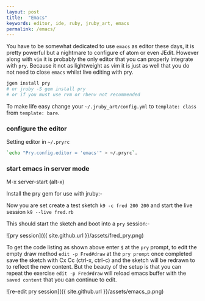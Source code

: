 ```yaml
---
layout: post
title:  "Emacs"
keywords: editor, ide, ruby, jruby_art, emacs
permalink: /emacs/
---
```


You have to be somewhat dedicated to use `emacs` as editor these days, it is pretty powerful but a nightmare to configure cf atom or even JEdit. However along with `vim` it is probably the only editor that you can properly integrate with `pry`. Because it not as lightweight as vim it is just as well that you do not need to close `emacs` whilst live editing with pry.

```bash
jgem install pry
# or jruby -S gem install pry
# or if you must use rvm or rbenv not recommended
```

To make life easy change your `~/.jruby_art/config.yml` to `template: class` from `template: bare`.

### configure the editor
Setting editor in `~/.pryrc`

```bash
`echo "Pry.config.editor = 'emacs'" > ~/.pryrc`.
```

### start emacs in server mode

M-x server-start (alt-x)

Install the pry gem for use with jruby:-

Now you are set create a test sketch `k9 -c fred 200 200` and start the live session `k9 --live fred.rb`

This should start the sketch and boot into a `pry` session:-

![pry session]({{ site.github.url }}/assets/fred_pry.png)

To get the code listing as shown above enter `$` at the `pry` prompt, to edit the empty draw method `edit -p Fred#draw` at the `pry prompt` once completed save the sketch with Cx Cc (ctrl-x, ctrl-c) and the sketch will be redrawn to to reflect the new content. But the beauty of the setup is that you can repeat the exercise `edit -p Fred#draw` will reload emacs buffer with the `saved content` that you can continue to edit.

![re-edit pry session]({{ site.github.url }}/assets/emacs_p.png)
